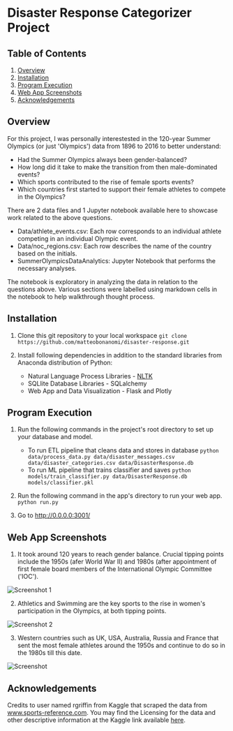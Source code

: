 # Disaster Response Categorizer Project

## Table of Contents

1. [Overview](#Overview)
2. [Installation](#Installation)
3. [Program Execution](#Program-Execution)
4. [Web App Screenshots](#Web-App-Screenshots)
5. [Acknowledgements](#Acknowledgements)

## Overview

For this project, I was personally interestested in the 120-year Summer Olympics (or just 'Olympics') data from 1896 to 2016 to better understand:
- Had the Summer Olympics always been gender-balanced?
- How long did it take to make the transition from then male-dominated events?
- Which sports contributed to the rise of female sports events?
- Which countries first started to support their female athletes to compete in the Olympics?

There are 2 data files and 1 Jupyter notebook available here to showcase work related to the above questions. 
- Data/athlete_events.csv: Each row corresponds to an individual athlete competing in an individual Olympic event.
- Data/noc_regions.csv: Each row describes the name of the country based on the initials.
- SummerOlympicsDataAnalytics: Jupyter Notebook that performs the necessary analyses.

The notebook is exploratory in analyzing the data in relation to the questions above. Various sections were labelled using markdown cells in the notebook to help walkthrough thought process.

## Installation

1. Clone this git repository to your local workspace
   `git clone https://github.com/matteobonanomi/disaster-response.git`
   
2. Install following dependencies in addition to the standard libraries from Anaconda distribution of Python:
    - Natural Language Process Libraries - [NLTK](https://www.nltk.org/)
    - SQLlite Database Libraries - SQLalchemy
    - Web App and Data Visualization - Flask and Plotly

## Program Execution
1. Run the following commands in the project's root directory to set up your database and model.

    - To run ETL pipeline that cleans data and stores in database
        `python data/process_data.py data/disaster_messages.csv data/disaster_categories.csv data/DisasterResponse.db`
    - To run ML pipeline that trains classifier and saves
        `python models/train_classifier.py data/DisasterResponse.db models/classifier.pkl`

2. Run the following command in the app's directory to run your web app.
    `python run.py`

3. Go to http://0.0.0.0:3001/

## Web App Screenshots

1. It took around 120 years to reach gender balance. Crucial tipping points include the 1950s (afer World War II) and 1980s (after appointment of first female board members of the International Olympic Committee ('IOC'). 

![Screenshot 1]()

2. Athletics and Swimming are the key sports to the rise in women's participation in the Olympics, at both tipping points.

![Screenshot 2]()

3. Western countries such as UK, USA, Australia, Russia and France that sent the most female athletes around the 1950s and continue to do so in the 1980s till this date.

![Screenshot]()


## Acknowledgements

Credits to user named rgriffin from Kaggle that scraped the data from www.sports-reference.com. You may find the Licensing for the data and other descriptive information at the Kaggle link available [here](https://www.kaggle.com/heesoo37/120-years-of-olympic-history-athletes-and-results).
